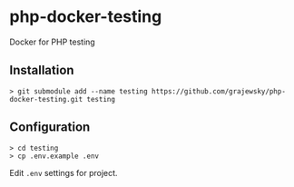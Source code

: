 # php-docker-testing
Docker for PHP testing


## Installation
```shell
> git submodule add --name testing https://github.com/grajewsky/php-docker-testing.git testing
```

## Configuration
```shell
> cd testing
> cp .env.example .env
```

Edit `.env` settings for project.

